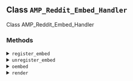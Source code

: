 ## Class `AMP_Reddit_Embed_Handler`

Class AMP_Reddit_Embed_Handler

### Methods
<details>
<summary><code>register_embed</code></summary>

```php
public register_embed()
```

Register embed.


</details>
<details>
<summary><code>unregister_embed</code></summary>

```php
public unregister_embed()
```

Unregister embed.


</details>
<details>
<summary><code>oembed</code></summary>

```php
public oembed( $matches, $attr, $url )
```

Embed found with matching URL callback.


</details>
<details>
<summary><code>render</code></summary>

```php
public render( $args )
```

Output the Reddit amp element.


</details>
